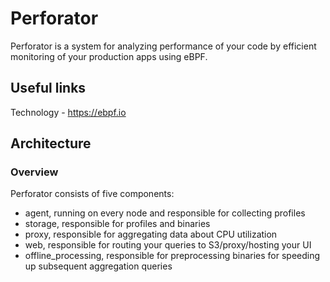 # Perforator

Perforator is a system for analyzing performance of your code by efficient monitoring of your production apps using eBPF.

## Useful links
Technology - https://ebpf.io

## Architecture
### Overview
Perforator consists of five components: 
- agent, running on every node and responsible for collecting profiles
- storage, responsible for profiles and binaries
- proxy, responsible for aggregating data about CPU utilization
- web, responsible for routing your queries to S3/proxy/hosting your UI
- offline_processing, responsible for preprocessing binaries for speeding up subsequent aggregation queries
